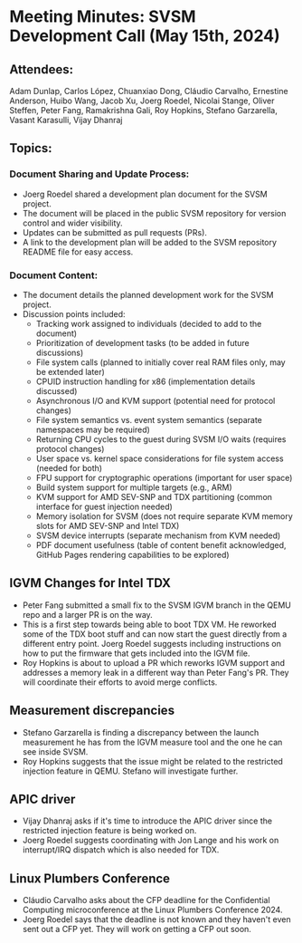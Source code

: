 # Meeting Minutes: SVSM Development Call (May 15th, 2024)

## Attendees:

Adam Dunlap, Carlos López, Chuanxiao Dong, Cláudio Carvalho, Ernestine Anderson, Huibo Wang, Jacob Xu, Joerg Roedel, Nicolai Stange, Oliver Steffen, Peter Fang, Ramakrishna Gali, Roy Hopkins, Stefano Garzarella, Vasant Karasulli, Vijay Dhanraj

## Topics:

### Document Sharing and Update Process:

* Joerg Roedel shared a development plan document for the SVSM project.
* The document will be placed in the public SVSM repository for version control and wider visibility.
* Updates can be submitted as pull requests (PRs).
* A link to the development plan will be added to the SVSM repository README file for easy access.

### Document Content:

* The document details the planned development work for the SVSM project.
* Discussion points included:
  * Tracking work assigned to individuals (decided to add to the document)
  * Prioritization of development tasks (to be added in future discussions)
  * File system calls (planned to initially cover real RAM files only, may be extended later)
  * CPUID instruction handling for x86 (implementation details discussed)
  * Asynchronous I/O and KVM support (potential need for protocol changes)
  * File system semantics vs. event system semantics (separate namespaces may be required)
  * Returning CPU cycles to the guest during SVSM I/O waits (requires protocol changes)
  * User space vs. kernel space considerations for file system access (needed for both)
  * FPU support for cryptographic operations (important for user space)
  * Build system support for multiple targets (e.g., ARM)
  * KVM support for AMD SEV-SNP and TDX partitioning (common interface for guest injection needed)
  * Memory isolation for SVSM (does not require separate KVM memory slots for AMD SEV-SNP and Intel TDX)
  * SVSM device interrupts (separate mechanism from KVM needed)
  * PDF document usefulness (table of content benefit acknowledged, GitHub Pages rendering capabilities to be explored)

## IGVM Changes for Intel TDX

* Peter Fang submitted a small fix to the SVSM IGVM branch in the QEMU repo and a larger PR is on the way.
* This is a first step towards being able to boot TDX VM. He reworked some of the TDX boot stuff and can now start the guest directly from a different entry point. Joerg Roedel suggests including instructions on how to put the firmware that gets included into the IGVM file.
* Roy Hopkins is about to upload a PR which reworks IGVM support and addresses a memory leak in a different way than Peter Fang's PR. They will coordinate their efforts to avoid merge conflicts.

## Measurement discrepancies

* Stefano Garzarella is finding a discrepancy between the launch measurement he has from the IGVM measure tool and the one he can see inside SVSM.
* Roy Hopkins suggests that the issue might be related to the restricted injection feature in QEMU. Stefano will investigate further.

## APIC driver

* Vijay Dhanraj asks if it's time to introduce the APIC driver since the restricted injection feature is being worked on.
* Joerg Roedel suggests coordinating with Jon Lange and his work on interrupt/IRQ dispatch which is also needed for TDX.

## Linux Plumbers Conference

* Cláudio Carvalho asks about the CFP deadline for the Confidential Computing microconference at the Linux Plumbers Conference 2024.
* Joerg Roedel says that the deadline is not known and they haven't even sent out a CFP yet. They will work on getting a CFP out soon.
